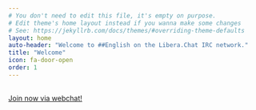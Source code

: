 ```yaml
---
# You don't need to edit this file, it's empty on purpose.
# Edit theme's home layout instead if you wanna make some changes
# See: https://jekyllrb.com/docs/themes/#overriding-theme-defaults
layout: home
auto-header: "Welcome to ##English on the Libera.Chat IRC network."
title: "Welcome"
icon: fa-door-open
order: 1
---
```


<div id="topic" style="margin-bottom: 30px;"></div>
  <script>
      $.getJSON('https://api.github.com/repos/english-chat/wotd/commits', function (result){
	  var topic = "WotD: "+result[0]['commit']['message'];
      wotd = topic.search("WotD:");
      wotd = topic.substring(wotd);
      $("#topic").text(wotd);
    });
  </script>

<a href="https://web.libera.chat/##English" class="button">Join now via webchat!</a><br/>
